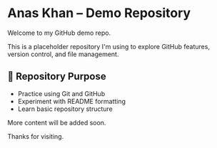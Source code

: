 # Anas Khan – Demo Repository

Welcome to my GitHub demo repo.

This is a placeholder repository I'm using to explore GitHub features, version control, and file management.

## 📁 Repository Purpose
- Practice using Git and GitHub
- Experiment with README formatting
- Learn basic repository structure

More content will be added soon.

Thanks for visiting.

